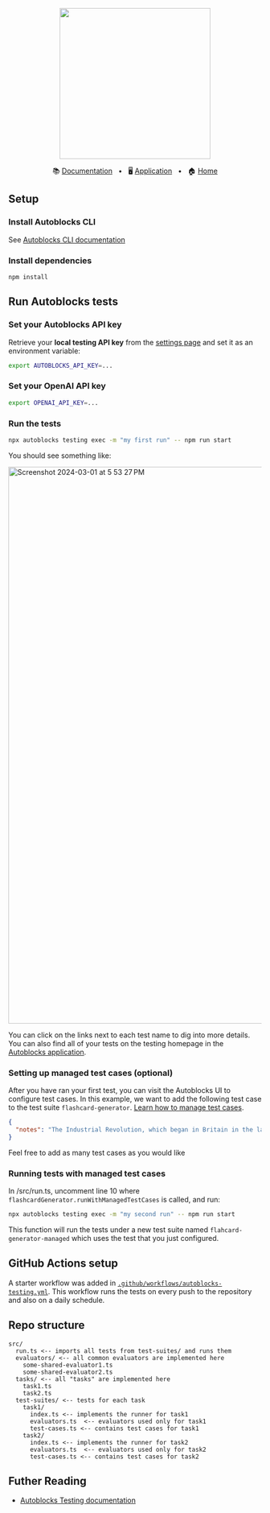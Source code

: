 <!-- banner start -->
<p align="center">
  <img src="https://app.autoblocks.ai/images/logo.png" width="300px">
</p>

<p align="center">
  📚
  <a href="https://docs.autoblocks.ai/">Documentation</a>
  &nbsp;
  •
  &nbsp;
  🖥️
  <a href="https://app.autoblocks.ai/">Application</a>
  &nbsp;
  •
  &nbsp;
  🏠
  <a href="https://www.autoblocks.ai/">Home</a>
</p>
<!-- banner end -->

## Setup

### Install Autoblocks CLI

See [Autoblocks CLI documentation](https://docs.autoblocks.ai/cli/setup)

### Install dependencies

```
npm install
```

## Run Autoblocks tests

### Set your Autoblocks API key

Retrieve your **local testing API key** from the [settings page](https://app.autoblocks.ai/settings/api-keys) and set it as an environment variable:

```bash
export AUTOBLOCKS_API_KEY=...
```

### Set your OpenAI API key

```bash
export OPENAI_API_KEY=...
```

### Run the tests

```bash
npx autoblocks testing exec -m "my first run" -- npm run start
```

You should see something like:

<img width="1107" alt="Screenshot 2024-03-01 at 5 53 27 PM" src="https://github.com/autoblocksai/autoblocks-examples/assets/7498009/92d50df8-7e9e-43dd-848c-f0711f20ce4b">

You can click on the links next to each test name to dig into more details.
You can also find all of your tests on the testing homepage in the [Autoblocks application](https://app.autoblocks.ai/testing/local).

### Setting up managed test cases (optional)

After you have ran your first test, you can visit the Autoblocks UI to configure test cases. In this example, we want to add the following test case to the test suite `flashcard-generator`.
[Learn how to manage test cases](https://docs.autoblocks.ai/testing/test-case-management).

```json
{
  "notes": "The Industrial Revolution, which began in Britain in the late 18th century, brought about significant changes in society, economy, and technology, leading to the transition from agrarian to industrial economies."
}
```

Feel free to add as many test cases as you would like

### Running tests with managed test cases

In /src/run.ts, uncomment line 10 where `flashcardGenerator.runWithManagedTestCases` is called, and run:

```bash
npx autoblocks testing exec -m "my second run" -- npm run start
```

This function will run the tests under a new test suite named `flahcard-generator-managed` which uses the test that you just configured.

## GitHub Actions setup

A starter workflow was added in [`.github/workflows/autoblocks-testing.yml`](./.github/workflows/autoblocks-testing.yml).
This workflow runs the tests on every push to the repository and also
on a daily schedule.

## Repo structure

```
src/
  run.ts <-- imports all tests from test-suites/ and runs them
  evaluators/ <-- all common evaluators are implemented here
    some-shared-evaluator1.ts
    some-shared-evaluator2.ts
  tasks/ <-- all "tasks" are implemented here
    task1.ts
    task2.ts
  test-suites/ <-- tests for each task
    task1/
      index.ts <-- implements the runner for task1
      evaluators.ts  <-- evaluators used only for task1
      test-cases.ts <-- contains test cases for task1
    task2/
      index.ts <-- implements the runner for task2
      evaluators.ts  <-- evaluators used only for task2
      test-cases.ts <-- contains test cases for task2
```

## Futher Reading

- [Autoblocks Testing documentation](https://docs.autoblocks.ai/testing/sdks)

